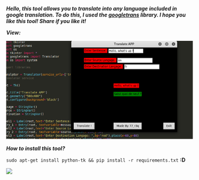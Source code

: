 ***Hello, this tool allows you to translate into any language included in google translation.
To do this, I used the [googletrans](https://pypi.org/project/googletrans/) library.
I hope you like this tool!
Share if you like it!***

***View:***

<img src="https://github.com/77r3q/PythonProject/blob/master/TranslatingAPP/IMG/img_translate.png" width="560">


***How to install this tool?***

```sudo apt-get install python-tk && pip install -r requirements.txt```
**:D**

<img src="https://github.com/77r3q/PythonProject/blob/master/TranslatingAPP/IMG/install.png" width="600">
